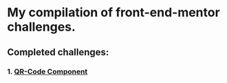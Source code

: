 # My compilation of front-end-mentor challenges. 

## Completed challenges: 
### 1. [QR-Code Component](https://github.com/mako-e/front-end-mentor-mako/tree/main/qr-code-component-mako)
